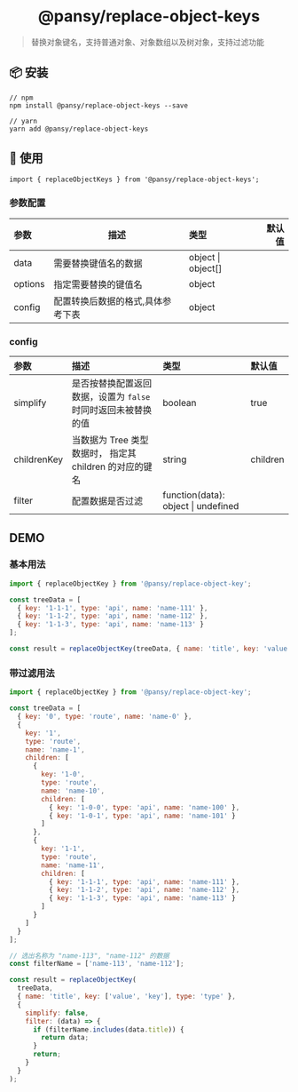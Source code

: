 <h1 align="center">@pansy/replace-object-keys</h1>

> 替换对象键名，支持普通对象、对象数组以及树对象，支持过滤功能

## 📦 安装

```
// npm
npm install @pansy/replace-object-keys --save

// yarn
yarn add @pansy/replace-object-keys

```

## 🔨 使用

```
import { replaceObjectKeys } from '@pansy/replace-object-keys';
```

### 参数配置

| 参数    | 描述                              | 类型               | 默认值 |
| :------ | --------------------------------- | :----------------- | -----: |
| data    | 需要替换键值名的数据              | object \| object[] |        |
| options | 指定需要替换的键值名              | object             |        |
| config  | 配置转换后数据的格式,具体参考下表 | object             |        |

### config

| 参数        | 描述                                                          | 类型                                | 默认值   |
| :---------- | :------------------------------------------------------------ | :---------------------------------- | :------- |
| simplify    | 是否按替换配置返回数据，设置为 `false` 时同时返回未被替换的值 | boolean                             | true     |
| childrenKey | 当数据为 Tree 类型数据时， 指定其 children 的对应的键名       | string                              | children |
| filter      | 配置数据是否过滤                                              | function(data): object \| undefined |          |

## DEMO

### 基本用法

```js
import { replaceObjectKey } from '@pansy/replace-object-key';

const treeData = [
  { key: '1-1-1', type: 'api', name: 'name-111' },
  { key: '1-1-2', type: 'api', name: 'name-112' },
  { key: '1-1-3', type: 'api', name: 'name-113' }
];

const result = replaceObjectKey(treeData, { name: 'title', key: 'value' });
```

### 带过滤用法

```js
import { replaceObjectKey } from '@pansy/replace-object-key';

const treeData = [
  { key: '0', type: 'route', name: 'name-0' },
  {
    key: '1',
    type: 'route',
    name: 'name-1',
    children: [
      {
        key: '1-0',
        type: 'route',
        name: 'name-10',
        children: [
          { key: '1-0-0', type: 'api', name: 'name-100' },
          { key: '1-0-1', type: 'api', name: 'name-101' }
        ]
      },
      {
        key: '1-1',
        type: 'route',
        name: 'name-11',
        children: [
          { key: '1-1-1', type: 'api', name: 'name-111' },
          { key: '1-1-2', type: 'api', name: 'name-112' },
          { key: '1-1-3', type: 'api', name: 'name-113' }
        ]
      }
    ]
  }
];

// 选出名称为 "name-113", "name-112" 的数据
const filterName = ['name-113', 'name-112'];

const result = replaceObjectKey(
  treeData,
  { name: 'title', key: ['value', 'key'], type: 'type' },
  {
    simplify: false,
    filter: (data) => {
      if (filterName.includes(data.title)) {
        return data;
      }
      return;
    }
  }
);
```

